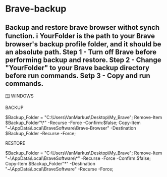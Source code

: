 # Brave-backup
Backup and restore brave browser withot synch function.
ℹ️ YourFolder is the path to your Brave browser's backup profile folder, and it should be an absolute path.
Step 1 - Turn off Brave before performing backup and restore.
Step 2 - Change "YourFolder" to your Brave backup directory before run commands.
Setp 3 - Copy and run commands.
-------------------------------------
🪟 WINDOWS

BACKUP

$Backup_Folder = "C:\Users\VanMarkus\Desktop\My_Brave"; Remove-Item $Backup_Folder"\*" -Recurse -Force -Confirm:$false; Copy-Item "~\AppData\Local\BraveSoftware\Brave-Browser\" -Destination $Backup_Folder -Recurse -Force;

RESTORE

$Backup_Folder = "C:\Users\VanMarkus\Desktop\My_Brave"; Remove-Item "~\AppData\Local\BraveSoftware\*" -Recurse -Force -Confirm:$false; Copy-Item $Backup_Folder"\*" -Destination "~\AppData\Local\BraveSoftware\" -Recurse -Force;
